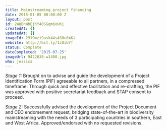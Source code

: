 ```yaml
---
title: Mainstreaming project financing
date: 2015-01-05 00:00:00 Z
layout: post
id: 2W8BnWhEjKY40SGqm6oUKi
createdAt: {}
updatedAt: {}
imageId: 2919mzi9ask44s4S0u04Ki
website: http://bit.ly/1zOibYf
status: Complete
dateCompleted: '2015-07-25'
imageUrl: 9422638-w1400.jpg
who: jessica
---
```


*Stage 1:* Brought on to advise and guide the development of a Project Identification Form (PIF) agreeable to all partners, in a compressed timeframe. Through quick and effective facilitation and re-drafting, the PIF was approved with positive secretariat feedback and STAP consent to proceed. 

*Stage 2:* Successfully advised the development of the Project Document and CEO endorsement request, bridging state-of-the-art in biodiversity mainstreaming with the needs of 3 participating countries in southern, East and West Africa. Approved/endorsed with no requested revisions. 
